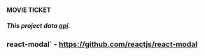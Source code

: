 #### MOVIE TICKET

##### This project data  [api](https://api.tvmaze.com/search/shows?q=all).

### react-modal` - https://github.com/reactjs/react-modal <br/>


